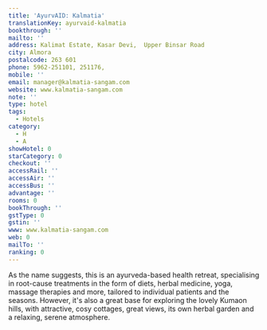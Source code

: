 ```yaml
---
title: 'AyurvAID: Kalmatia'
translationKey: ayurvaid-kalmatia
bookthrough: ''
mailto: ''
address: Kalimat Estate, Kasar Devi,  Upper Binsar Road
city: Almora
postalcode: 263 601
phone: 5962-251101, 251176,
mobile: ''
email: manager@kalmatia-sangam.com
website: www.kalmatia-sangam.com
note: ''
type: hotel
tags:
  - Hotels
category:
  - H
  - A
showHotel: 0
starCategory: 0
checkout: ''
accessRail: ''
accessAir: ''
accessBus: ''
advantage: ''
rooms: 0
bookThrough: ''
gstType: 0
gstin: ''
www: www.kalmatia-sangam.com
web: 0
mailTo: ''
ranking: 0
---
```













As the name suggests, this is an ayurveda-based health retreat, specialising in root-cause treatments in the form of diets, herbal medicine, yoga, massage therapies and more, tailored to individual patients and the seasons. However, it's also a great base for exploring the lovely Kumaon hills, with attractive, cosy cottages, great views, its own herbal garden and a relaxing, serene atmosphere.